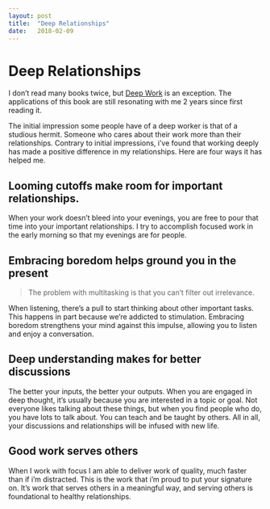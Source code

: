 ```yaml
---
layout: post
title:  "Deep Relationships"
date:   2018-02-09
---
```


# Deep Relationships

I don’t read many books twice, but [Deep Work](http://amzn.to/2nbihPn) is an exception. The applications of this book are still resonating with me 2 years since first reading it.

The initial impression some people have of a deep worker is that of a studious hermit. Someone who cares about their work more than their relationships. Contrary to initial impressions, i’ve found that working deeply has made a positive difference in my relationships. Here are four ways it has helped me.

## Looming cutoffs make room for important relationships.
When your work doesn’t bleed into your evenings, you are free to  pour that time into your important relationships. I try to accomplish focused work in the early morning so that my evenings are for people.

## Embracing boredom helps ground you in the present
> The problem with multitasking is that you can’t filter out irrelevance. 

When listening, there’s a pull to start thinking about other important tasks. This happens in part because we’re addicted to stimulation. Embracing boredom strengthens your mind against this impulse, allowing you to listen and enjoy a conversation.

## Deep understanding makes for better discussions
The better your inputs, the better your outputs. When you are engaged in deep thought, it’s usually because you are interested in a topic or goal. Not everyone likes talking about these things, but when you find people who do, you have lots to talk about. You can teach and be taught by others. All in all, your discussions and relationships will be infused with new life.

## Good work serves others
When I work with focus I am able to deliver work of quality, much faster than if i’m distracted. This is the work that i’m proud to put your signature on. It’s work that serves others in a meaningful way, and serving others is foundational to healthy relationships.




